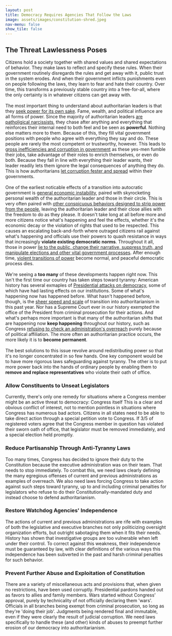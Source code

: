 ```yaml
---
layout: post
title: Democracy Requires Agencies That Follow the Laws
image: assets/images/constitution-shred.jpeg
nav-menu: false
show_tile: false
---
```



<!-- Content -->
<h2 id="content">The Threat Lawlessness Poses</h2>
<p>Citizens hold a society together with shared values and shared expectations of behavior. They make laws to reflect and specify these rules. When their government routinely disregards the rules and get away with it, public trust in the system erodes. And when their government inflicts punishments even on people following the laws, they learn to fear and hate their country. Over time, this transforms a previously stable country into a free-for-all, where the only certainty is in whatever citizens can get away with.
	<br /><br />
  The most important thing to understand about authoritarian leaders is that they <a href="https://www.mpsanet.org/dangerous-logic-of-ambitions-autocrats-quest-for-historical-immortality/">seek power for its own sake</a>. Fame, wealth, and political influence are all forms of power. Since the majority of authoritarian leaders <a href="https://www.cambridge.org/core/journals/prehospital-and-disaster-medicine/article/character-disorders-among-autocratic-world-leaders-and-the-impact-on-health-security-human-rights-and-humanitarian-care/9C1DE6A42288503BDA79791C5DFE8B5E">are patholigical narcissists</a>, they chase after anything and everything that reinforces their internal need to both feel and be seen as <b>powerful</b>. Nothing else matters more to them. Because of this, they fill vital government positions with people who agree with everything they say and do. These people are rarely the most competent or trustworthy, however. This leads to <a href="https://insight.kellogg.northwestern.edu/article/how-autocracies-unravel">gross inefficiencies and corruption in government</a> as these yes-men fumble their jobs, take advantage of their roles to enrich themselves, or even do both. Because they fall in line with everything their leader wants, their leader readily lets them ignore the legal consequences of anything they do. This is how authoritarians <a href="https://www.ned.org/wp-content/uploads/2017/11/What-is-the-Relationship-Between-Kleptocracy-and-Authoritarianism.pdf">let corruption fester and spread</a> within their governments.
	<br /><br />
  One of the earliest noticable effects of a transition into autocratic government is <a href="https://theconversation.com/is-authoritarianism-bad-for-the-economy-ask-venezuela-or-hungary-or-turkey-106749">general economic instability</a>, paired with skyrocketing personal wealth of the authoritarian leader and those in their circle. This is very often paired with <a href="https://commonslibrary.org/authoritarianism-how-you-know-it-when-you-see-it/">other conspicuous behaviors designed to strip power from the people</a>, leaving the authoritarian leader and their close allies with the freedom to do as they please. It doesn't take long at all before more and more citizens notice what's happening and feel the effects, whether it's the economic decay or the violation of rights that used to be respected. This causes an escalating back-and-forth where outraged citizens rail against what's happening and officials use their powers to quash resistance in ways that increasingly <b>violate existing democratic norms</b>. Throughout it all, those in power <a href="https://revdem.ceu.edu/2025/02/11/misinformation-autocracies-partisans/">lie to the public, change their narrative, suppress truth, and manipulate elections and other vital government processes</a>. After enough time, <a href="https://thefulcrum.us/history-is-filled-with-authoritarian-takeovers-americas-founders-hoped-to-prevent-them">violent transitions of power</a> become normal, and peaceful democratic process dies.
	<br /><br />
  We're seeing a <b>too many</b> of these developments happen right now. This isn't the first time our country has taken steps toward tyranny: American history has several exmaples of <a href="https://polisci.brown.edu/publication/presidents-and-people-five-leaders-who-threatened-democracy-and-citizens-who-fought">Presidential attacks on democracy</a>, some of which have had lasting effects on our institutions. Some of what's happening now has happened before. What hasn't happened before, though, is the <a href="https://www.npr.org/2025/04/22/nx-s1-5340753/trump-democracy-authoritarianism-competive-survey-political-scientist">sheer speed and scale</a> of transition into authoritarianism in this past year. Nor has a Supreme Court ever in our history exempted the office of the President from criminal prosecution for their actions. And what's perhaps more important is that many of the authoritarian shifts that are happening now <b>keep happening</b> throughout our history, such as Congress <a href="https://www.brookings.edu/articles/when-congress-checks-out/">refusing to check an administration's overreach</a> purely because of political affiliation. The more often an authoritarian practice occurs, the more likely it is to <b>become permanent</b>.
	<br /><br />
  The best solutions to this issue revolve around redistributing power so that it's no longer concentrated in so few hands. One key component would be to have more rigorous laws safeguarding against tyranny. The other is to put more power back into the hands of ordinary people by enabling them to <b>remove and replace representatives</b> who violate their oath of office.</p>

<!-- Break -->  
<div class="row">
	<div class="6u 12u$(small)">
		<h3>Allow Constituents to Unseat Legislators</h3>
		<p>Currently, there's only one remedy for situations where a Congress member might be an active threat to democracy: Congress itself This is a clear and obvious conflict of interest, not to mention pointless in situations where Congress has numerous bad actors. Citizens in all states need to be able to take direct action through a special petition vote to Congress. If 3/5 of registered voters agree that the Congress member in question has violated their sworn oath of office, that legislator must be removed immediately, and a special election held promptly.</p>
	</div>
	<div class="4u 12u$(medium)">
		<h3>Reduce Partisanship Through Anti-Tyranny Laws</h3>
		<p>Too many times, Congress has decided to ignore their duty to the Constitution because the executive administration was on their team. That needs to stop immediately. To combat this, we need laws clearly defining the many egregious offenses of current and previous administrations as examples of overreach. We also need laws forcing Congress to take action against such steps toward tyranny, up to and including criminal penalties for legislators who refuse to do their Constitutionally-mandated duty and instead choose to defend authoritarianism.</p>
	</div>
	<div class="6u$ 12u$(small)">
		<h3>Restore Watchdog Agencies' Independence</h3>
		<p>The actions of current and previous administrations are rife with examples of both the legislative and executive branches not only politicizing oversight organization efforts, but outright sabotaging them when it fits their needs. History has shown that investigative groups are too vulnerable when left under their control. To correct against this weakness, their independence must be guaranteed by law, with clear definitions of the various ways this independence has been subverted in the past and harsh criminal penalties for such behavior.</p>
	</div>
	<div class="4u 12u$(medium)">
		<h3>Prevent Further Abuse and Exploitation of Constitution</h3>
		<p>There are a variety of miscellaneous acts and provisions that, when given no restrictions, have been used corruptly. Presidential pardons handed out as favors to allies and family members. Wars started without Congress' approval, purely by technicality of not officially declaring them 'wars'. Officials in all branches being exempt from criminal prosecution, so long as they're 'doing their job'. Judgments being rendered final and immutable, even if they were clearly the result of judicial corruption. We need laws specifically to handle these (and other) kinds of abuses to preempt further erosion of our democracy into authoritarianism.</p>
	</div>
</div>
